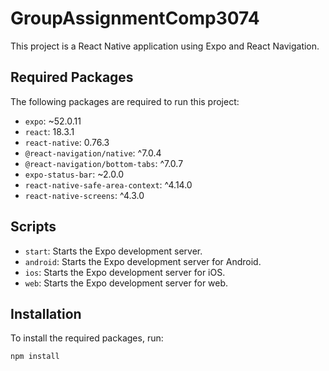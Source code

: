 # GroupAssignmentComp3074

This project is a React Native application using Expo and React Navigation.

## Required Packages

The following packages are required to run this project:

- `expo`: ~52.0.11
- `react`: 18.3.1
- `react-native`: 0.76.3
- `@react-navigation/native`: ^7.0.4
- `@react-navigation/bottom-tabs`: ^7.0.7
- `expo-status-bar`: ~2.0.0
- `react-native-safe-area-context`: ^4.14.0
- `react-native-screens`: ^4.3.0

## Scripts

- `start`: Starts the Expo development server.
- `android`: Starts the Expo development server for Android.
- `ios`: Starts the Expo development server for iOS.
- `web`: Starts the Expo development server for web.

## Installation

To install the required packages, run:

```sh
npm install